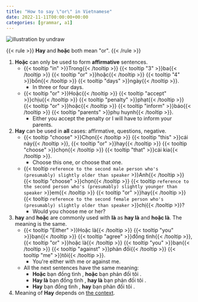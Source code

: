 ```yaml
---
title: "How to say \"or\" in Vietnamese"
date: 2022-11-11T00:00:00+00:00
categories: [grammar, a1]
---
```


![illustration by undraw](/images/undraw_Elements_re_25t9.png)

{{< rule >}}
**Hay** and **hoặc** both mean "or".
{{< /rule >}}

1. **Hoặc** can only be used to form **affirmative** sentences.
    - {{< tooltip "in" >}}Trong{{< /tooltip >}}
      {{< tooltip "3" >}}ba{{< /tooltip >}}
      {{< tooltip "or" >}}hoặc{{< /tooltip >}}
      {{< tooltip "4" >}}bốn{{< /tooltip >}}
      {{< tooltip "days" >}}ngày{{< /tooltip >}}.
        - In three or four days.
    - {{< tooltip "or" >}}Hoặc{{< /tooltip >}}
      {{< tooltip "accept" >}}chịu{{< /tooltip >}}
      {{< tooltip "penalty" >}}phạt{{< /tooltip >}}
      {{< tooltip "or" >}}hoặc{{< /tooltip >}}
      {{< tooltip "inform" >}}báo{{< /tooltip >}}
      {{< tooltip "parents" >}}phụ huynh{{< /tooltip >}}.
        - Either you accept the penalty or I will have to inform your parents.
2. **Hay** can be used in **all** cases: affirmative, questions, negative.
    - {{< tooltip "choose" >}}Chọn{{< /tooltip >}}
      {{< tooltip "this" >}}cái này{{< /tooltip >}},
      {{< tooltip "or" >}}hay{{< /tooltip >}}
      {{< tooltip "choose" >}}chọn{{< /tooltip >}}
      {{< tooltip "that" >}}cái kia{{< /tooltip >}}.
        - Choose this one, or choose that one.
    - {{< tooltip `
            reference to the second male person who's
            (presumably) slightly older than speaker
        ` >}}Anh{{< /tooltip >}}
      {{< tooltip "choose" >}}chọn{{< /tooltip >}}
      {{< tooltip `
            reference to the second person who's
            (presumably) slightly younger than speaker
        ` >}}em{{< /tooltip >}}
      {{< tooltip "or" >}}hay{{< /tooltip >}}
      {{< tooltip `
            reference to the second female person who's
            (presumably) slightly older than speaker
        ` >}}chị{{< /tooltip >}}?
        -  Would you choose me or her?
3. **hay** and **hoặc** are commonly used with **là** as **hay là**
   and **hoặc là**. The meaning is the same.
    - {{< tooltip "Either" >}}Hoặc là{{< /tooltip >}}
      {{< tooltip "you" >}}bạn{{< /tooltip >}}
      {{< tooltip "agree" >}}đồng tình{{< /tooltip >}},
      {{< tooltip "or" >}}hoặc là{{< /tooltip >}}
      {{< tooltip "you" >}}bạn{{< /tooltip >}}
      {{< tooltip "against" >}}phản đối{{< /tooltip >}}
      {{< tooltip "me" >}}tôi{{< /tooltip >}}.
        - You're either with me or against me.
    - All the next sentences have the same meaning:
        - **Hoặc** bạn đồng tình , **hoặc** bạn phản đối tôi .
        - **Hay là** bạn đồng tình , **hay là** bạn phản đối tôi .
        - **Hay** bạn đồng tình , **hay** bạn phản đối tôi .
4. Meaning of **Hay** depends on [the context](/posts/2-hay).
